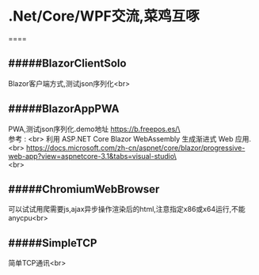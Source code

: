 # .Net/Core/WPF交流,菜鸡互啄
==== 

#####BlazorClientSolo
-------
Blazor客户端方式,测试json序列化\<br> 

#####BlazorAppPWA
-------
PWA,测试json序列化.demo地址 https://b.freepos.es/\<br> 
参考 : \<br> 
利用 ASP.NET Core Blazor WebAssembly 生成渐进式 Web 应用. \<br> 
https://docs.microsoft.com/zh-cn/aspnet/core/blazor/progressive-web-app?view=aspnetcore-3.1&tabs=visual-studio\<br> \<br> 

#####ChromiumWebBrowser
-------
可以试试用爬需要js,ajax异步操作渲染后的html,注意指定x86或x64运行,不能anycpu\<br> 

#####SimpleTCP
-------
简单TCP通讯\<br> 
